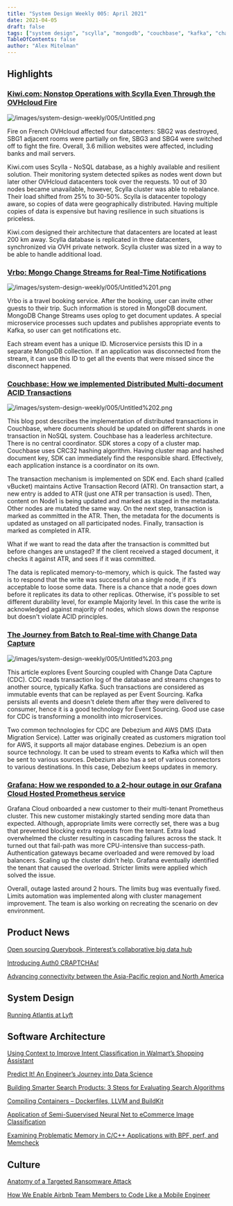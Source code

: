 ```yaml
---
title: "System Design Weekly 005: April 2021"
date: 2021-04-05
draft: false
tags: ["system design", "scylla", "mongodb", "couchbase", "kafka", "change data capture", "event sourcing"]
TableOfContents: false
author: "Alex Mitelman"
---
```


## Highlights

### [Kiwi.com: Nonstop Operations with Scylla Even Through the OVHcloud Fire](https://www.scylladb.com/2021/03/23/kiwi-com-nonstop-operations-with-scylla-even-through-the-ovhcloud-fire/)

![/images/system-design-weekly/005/Untitled.png](/images/system-design-weekly/005/Untitled.png)

Fire on French OVHcloud affected four datacenters: SBG2 was destroyed, SBG1 adjacent rooms were partially on fire, SBG3 and SBG4 were switched off to fight the fire. Overall, 3.6 million websites were affected, including banks and mail servers.

Kiwi.com uses Scylla - NoSQL database, as a highly available and resilient solution. Their monitoring system detected spikes as nodes went down but later other OVHcloud datacenters took over the requests. 10 out of 30 nodes became unavailable, however, Scylla cluster was able to rebalance. Their load shifted from 25% to 30-50%. Scylla is datacenter topology aware, so copies of data were geographically distributed. Having multiple copies of data is expensive but having resilience in such situations is priceless.

Kiwi.com designed their architecture that datacenters are located at least 200 km away. Scylla database is replicated in three datacenters, synchronized via OVH private network. Scylla cluster was sized in a way to be able to handle additional load.

### [Vrbo: Mongo Change Streams for Real-Time Notifications](https://medium.com/expedia-group-tech/mongo-change-streams-for-real-time-notifications-6271f88f9ea1)

![/images/system-design-weekly/005/Untitled%201.png](/images/system-design-weekly/005/Untitled%201.png)

Vrbo is a travel booking service. After the booking, user can invite other guests to their trip. Such information is stored in MongoDB document. MongoDB Change Streams uses oplog to get document updates. A special microservice processes such updates and publishes appropriate events to Kafka, so user can get notifications etc.

Each stream event has a unique ID. Microservice persists this ID in a separate MongoDB collection. If an application was disconnected from the stream, it can use this ID to get all the events that were missed since the disconnect happened.

### [Couchbase: How we implemented Distributed Multi-document ACID Transactions](https://blog.couchbase.com/distributed-multi-document-acid-transactions/)

![/images/system-design-weekly/005/Untitled%202.png](/images/system-design-weekly/005/Untitled%202.png)

This blog post describes the implementation of distributed transactions in Couchbase, where documents should be updated on different shards in one transaction in NoSQL system. Couchbase has a leaderless architecture. There is no central coordinator. SDK stores a copy of a cluster map. Couchbase uses CRC32 hashing algorithm. Having cluster map and hashed document key, SDK can immediately find the responsible shard. Effectively, each application instance is a coordinator on its own.

The transaction mechanism is implemented on SDK end. Each shard (called vBucket) maintains Active Transaction Record (ATR). On transaction start, a new entry is added to ATR (just one ATR per transaction is used). Then, content on Node1 is being updated and marked as staged in the metadata. Other nodes are mutated the same way. On the next step, transaction is marked as committed in the ATR. Then, the metadata for the documents is updated as unstaged on all participated nodes. Finally, transaction is marked as completed in ATR.

What if we want to read the data after the transaction is committed but before changes are unstaged? If the client received a staged document, it checks it against ATR, and sees if it was committed.

The data is replicated memory-to-memory, which is quick. The fasted way is to respond that the write was successful on a single node, if it's acceptable to loose some data. There is a chance that a node goes down before it replicates its data to other replicas. Otherwise, it's possible to set different durability level, for example Majority level. In this case the write is acknowledged against majority of nodes, which slows down the response but doesn't violate ACID principles.

### [The Journey from Batch to Real-time with Change Data Capture](https://medium.com/capital-one-tech/the-journey-from-batch-to-real-time-with-change-data-capture-c598e56146be)

![/images/system-design-weekly/005/Untitled%203.png](/images/system-design-weekly/005/Untitled%203.png)

This article explores Event Sourcing coupled with Change Data Capture (CDC). CDC reads transaction log of the database and streams changes to another source, typically Kafka. Such transactions are considered as immutable events that can be replayed as per Event Sourcing. Kafka persists all events and doesn't delete them after they were delivered to consumer, hence it is a good technology for Event Sourcing. Good use case for CDC is transforming a monolith into microservices.

Two common technologies for CDC are Debezium and AWS DMS (Data Migration Service). Latter was originally created as customers migration tool for AWS, it supports all major database engines. Debezium is an open source technology. It can be used to stream events to Kafka which will then be sent to various sources. Debezium also has a set of various connectors to various destinations. In this case, Debezium keeps updates in memory.

### [Grafana: How we responded to a 2-hour outage in our Grafana Cloud Hosted Prometheus service](https://grafana.com/blog/2021/03/26/how-we-responded-to-a-2-hour-outage-in-our-grafana-cloud-hosted-prometheus-service/)

Grafana Cloud onboarded a new customer to their multi-tenant Prometheus cluster. This new customer mistakingly started sending more data than expected. Although, appropriate limits were correctly set, there was a bug that prevented blocking extra requests from the tenant. Extra load overwhelmed the cluster resulting in cascading failures across the stack. It turned out that fail-path was more CPU-intensive than success-path. Authentication gateways became overloaded and were removed by load balancers. Scaling up the cluster didn't help. Grafana eventually identified the tenant that caused the overload. Stricter limits were applied which solved the issue.

Overall, outage lasted around 2 hours. The limits bug was eventually fixed. Limits automation was implemented along with cluster management improvement. The team is also working on recreating the scenario on dev environment.

## Product News

[Open sourcing Querybook, Pinterest’s collaborative big data hub](https://medium.com/@Pinterest_Engineering/open-sourcing-querybook-pinterests-collaborative-big-data-hub-ba2605558883)

[Introducing Auth0 CRAPTCHAs!](https://auth0.com/blog/introducing-auth0-craptchas/)

[Advancing connectivity between the Asia-Pacific region and North America](https://engineering.fb.com/2021/03/28/connectivity/echo-bifrost/)

## System Design

[Running Atlantis at Lyft](https://eng.lyft.com/running-atlantis-at-lyft-b95c7fa51db1)

## Software Architecture

[Using Context to Improve Intent Classification in Walmart’s Shopping Assistant](https://medium.com/walmartglobaltech/using-context-to-improve-intent-classification-in-walmarts-shopping-assistant-28f62d40fd17)

[Predict It! An Engineer’s Journey into Data Science](https://medium.com/expedia-group-tech/predict-it-an-engineers-journey-into-data-science-62f660f51877)

[Building Smarter Search Products: 3 Steps for Evaluating Search Algorithms](https://shopifyengineering.myshopify.com/blogs/engineering/evaluating-search-algorithms)

[Compiling Containers – Dockerfiles, LLVM and BuildKit](https://www.docker.com/blog/compiling-containers-dockerfiles-llvm-and-buildkit/)

[Application of Semi-Supervised Neural Net to eCommerce Image Classification](https://medium.com/walmartglobaltech/application-of-semi-supervised-neural-net-to-ecommerce-image-classification-b3e21288bae2)

[Examining Problematic Memory in C/C++ Applications with BPF, perf, and Memcheck](https://doordash.engineering/2021/04/01/examining-problematic-memory-with-bpf-perf-and-memcheck/)

## Culture

[Anatomy of a Targeted Ransomware Attack](https://blog.cloudflare.com/targeted-ransomware-attack/)

[How We Enable Airbnb Team Members to Code Like a Mobile Engineer](https://medium.com/airbnb-engineering/how-we-enable-airbnb-team-members-to-code-like-a-mobile-engineer-d7181a20399f)
